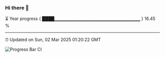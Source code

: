 ### Hi there 👋

⏳ Year progress { ████▁▁▁▁▁▁▁▁▁▁▁▁▁▁▁▁▁▁▁▁▁▁▁▁▁▁ } 16.45 %

---

⏰ Updated on Sun, 02 Mar 2025 01:20:22 GMT

![Progress Bar CI](https://github.com/JuvenileQ/Progress-Bar-CI/workflows/main/badge.svg)
